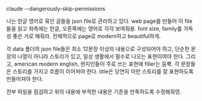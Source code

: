 claude --dangerously-skip-permissions

나는 한글 영어로 묶인 글들을 json file로 관리하고 있다. 
web page를 만들어 이 file들을 읽고 좌측에는 한글, 오른쪽에는 영어로 각각 보여줘용. 
font size, family를 가독성 좋은 거로 해줘라. 전체적으로 page로 modern하고 beautiful하게. 


각 data 폴더의 json file들은 최소 12문장 이상의 내용으로 구성되어야 하고, 
단순한 문장의 나열이 아니라 스토리가 있고, 일상 생활에서 필수로 나오는 표현이여야 한다.
그리고, american modern english, 현지인들이 주로 쓰는 표현에 filler는 듬뿍.
각 문장들은 스토리를 가지고 흐름이 이어져야 한다.
title은 당연히 이런 스토리를 잘 표현하도록 만들어져야 한다.

전부 파일을 점검하고 위의 내용에 부적한 내용은 기준을 만족하도록 수정해줘영.

